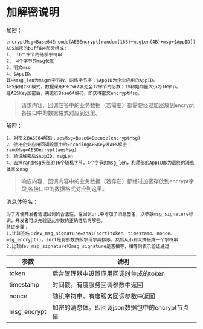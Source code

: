 # 加解密说明

加密：

```
encryptMsg=Base64Encode(AESEncrypt[random(16B)+msgLen(4B)+msg+$AppID])
AES加密的buff由4部分组成:
1、 16个字节的随机字符串
2、 4个字节的msg长度
3、明文msg
4、$AppID。
其中msg_len为msg的字节数，网络字节序；$AppID为企业应用的AppID。
AES采用CBC模式，数据采用PKCS#7填充至32字节的倍数；IV初始向量大小为16字节。
经AESKey加密后，再进行Base64编码，即获得密文encryptMsg。
```

> 请求内容、回调应答中的业务数据（若需要）都需要经过加密放到encrypt,各接口中的数据格式对应到这里。

解密：

```
1、对密文BASE64解码：aesMsg=Base64Decode(encryptMsg)
2、使用企业应用回调设置中的EncodingAESKey做AES解密：randMsg=AESDecrypt(aesMsg)
3、验证解密后$AppID、msgLen
4、去掉randMsg头部的16个随机字节，4个字节的msg_len，和尾部的AppID即为最终的消息体原文msg
```

> 响应内容、回调内容中的业务数据（若存在）都经过加密存放到encrypt字段,各接口中的数据格式对应到这里。

消息体签名：

```
为了方便开发者验证回调的合法性，在回调url中增加了消息签名，以参数msg_signature标识，开发者可以先验证此参数的正确性后再解密。
验证步骤：
1.计算签名：dev_msg_signature=sha1(sort(token、timestamp、nonce、msg_encrypt))。sort是将参数按照字母字典排序，然后从小到大拼接成一个字符串
2.比较dev_msg_signature和msg_signature是否相等，相等则表示验证通过
```

| 参数        | 说明                                            |
| ----------- | ----------------------------------------------- |
| token       | 后台管理器中设置应用回调时生成的token           |
| timestamp   | 时间戳。有度服务回调参数中返回                  |
| nonce       | 随机字符串。有度服务回调参数中返回              |
| msg_encrypt | 加密的消息体。即回调json数据包中的encrypt节点值 |